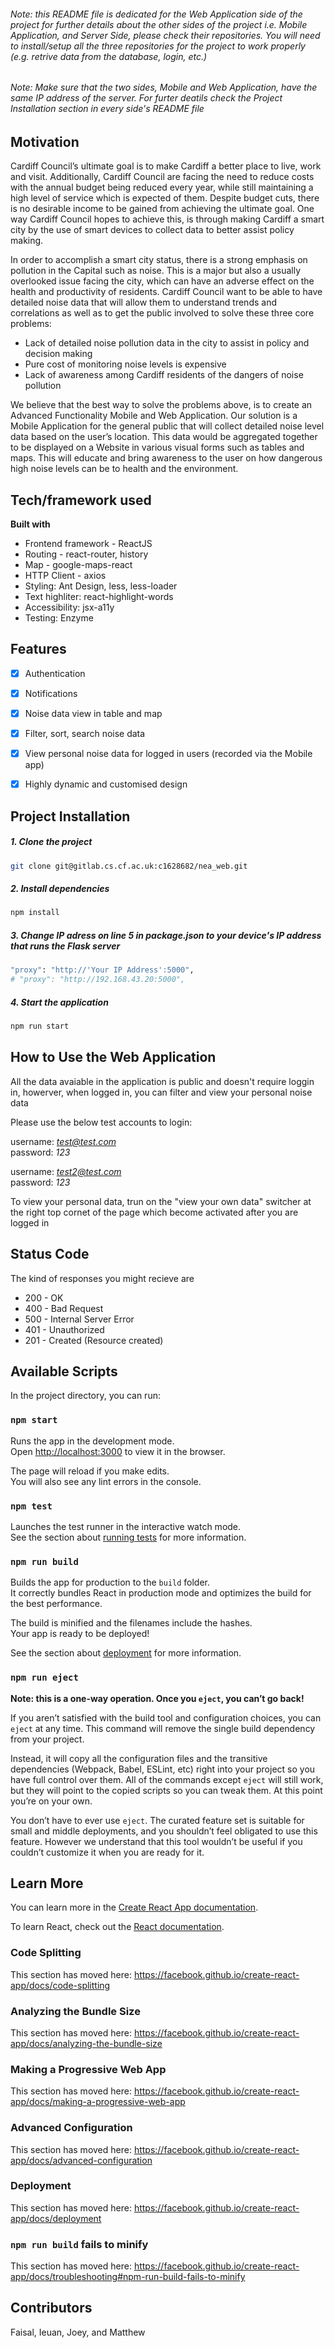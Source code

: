 ###### Note: this README file is dedicated for the Web Application side of the project for further details about the other sides of the project i.e. Mobile Application, and Server Side, please check their repositories. You will need to install/setup all the three repositories for the project to work properly (e.g. retrive data from the database, login, etc.)  

###### Note: Make sure that the two sides, Mobile and Web Application, have the same IP address of the server. For furter deatils check the Project Installation section in every side's README file

## Motivation

Cardiff Council’s ultimate goal is to make Cardiff a better place to live, work and visit. Additionally, Cardiff Council are facing the need to reduce costs with the annual budget being reduced every year, while still maintaining a high level of service which is expected of them. Despite budget cuts, there is no desirable income to be gained from achieving the ultimate goal.
One way Cardiff Council hopes to achieve this, is through making Cardiff a smart city by the use of smart devices to collect data to better assist policy making.

In order to accomplish a smart city status, there is a strong emphasis on pollution in the Capital such as noise.
This is a major but also a usually overlooked issue facing the city, which can have an adverse effect on the health and productivity of residents. 
Cardiff Council want to be able to have detailed noise data that will allow them to understand trends and correlations as well as to get the public involved to solve these three core problems:

- Lack of detailed noise pollution data in the city to assist in policy and decision making
- Pure cost of monitoring noise levels is expensive
- Lack of awareness among Cardiff residents of the dangers of noise pollution

We believe that the best way to solve the problems above, is to create an Advanced Functionality Mobile and Web Application.
Our solution is a Mobile Application for the general public that will collect detailed noise level data based on the user’s location. This data would be aggregated together to be displayed on a Website in various visual forms such as tables and maps. This will educate and bring awareness to the user on how dangerous high noise levels can be to health and the environment.


## Tech/framework used

**Built with**

* Frontend framework - ReactJS
* Routing - react-router, history
* Map - google-maps-react
* HTTP Client - axios
* Styling: Ant Design, less, less-loader
* Text highliter: react-highlight-words
* Accessibility: jsx-a11y
* Testing: Enzyme

## Features

- [x] Authentication
- [x] Notifications
- [x] Noise data view in table and map
- [x] Filter, sort, search noise data
- [x] View personal noise data for logged in users (recorded via the Mobile app)
- [x] Highly dynamic and customised design



## Project Installation
##### 1. Clone the project

```bash
git clone git@gitlab.cs.cf.ac.uk:c1628682/nea_web.git
```

##### 2. Install dependencies 
```bash
npm install
```

##### 3. Change IP adress on line 5 in package.json to your device's IP address that runs the Flask server
```bash
"proxy": "http://'Your IP Address':5000",
# "proxy": "http://192.168.43.20:5000",

```

##### 4. Start the application 
```bash
npm run start
```


## How to Use the Web Application
All the data avaiable in the application is public and doesn't require loggin in, howerver, when logged in, you can filter and view your personal noise data

Please use the below test accounts to login:

username: *test@test.com*  
password: *123*  

username: *test2@test.com*  
password: *123*  

To view your personal data, trun on the "view your own data" switcher at the right top cornet of the page which become activated after you are logged in  

## Status Code

The kind of responses you might recieve are
- 200 - OK
- 400 - Bad Request
- 500 - Internal Server Error
- 401 - Unauthorized
- 201 - Created (Resource created)


## Available Scripts

In the project directory, you can run:

### `npm start`

Runs the app in the development mode.<br>
Open [http://localhost:3000](http://localhost:3000) to view it in the browser.

The page will reload if you make edits.<br>
You will also see any lint errors in the console.

### `npm test`

Launches the test runner in the interactive watch mode.<br>
See the section about [running tests](https://facebook.github.io/create-react-app/docs/running-tests) for more information.

### `npm run build`

Builds the app for production to the `build` folder.<br>
It correctly bundles React in production mode and optimizes the build for the best performance.

The build is minified and the filenames include the hashes.<br>
Your app is ready to be deployed!

See the section about [deployment](https://facebook.github.io/create-react-app/docs/deployment) for more information.

### `npm run eject`

**Note: this is a one-way operation. Once you `eject`, you can’t go back!**

If you aren’t satisfied with the build tool and configuration choices, you can `eject` at any time. This command will remove the single build dependency from your project.

Instead, it will copy all the configuration files and the transitive dependencies (Webpack, Babel, ESLint, etc) right into your project so you have full control over them. All of the commands except `eject` will still work, but they will point to the copied scripts so you can tweak them. At this point you’re on your own.

You don’t have to ever use `eject`. The curated feature set is suitable for small and middle deployments, and you shouldn’t feel obligated to use this feature. However we understand that this tool wouldn’t be useful if you couldn’t customize it when you are ready for it.

## Learn More

You can learn more in the [Create React App documentation](https://facebook.github.io/create-react-app/docs/getting-started).

To learn React, check out the [React documentation](https://reactjs.org/).

### Code Splitting

This section has moved here: https://facebook.github.io/create-react-app/docs/code-splitting

### Analyzing the Bundle Size

This section has moved here: https://facebook.github.io/create-react-app/docs/analyzing-the-bundle-size

### Making a Progressive Web App

This section has moved here: https://facebook.github.io/create-react-app/docs/making-a-progressive-web-app

### Advanced Configuration

This section has moved here: https://facebook.github.io/create-react-app/docs/advanced-configuration

### Deployment

This section has moved here: https://facebook.github.io/create-react-app/docs/deployment

### `npm run build` fails to minify

This section has moved here: https://facebook.github.io/create-react-app/docs/troubleshooting#npm-run-build-fails-to-minify


## Contributors
Faisal, Ieuan, Joey, and Matthew
